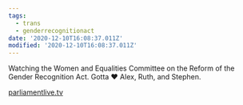 ```yaml
---
tags:
  - trans
  - genderrecognitionact
date: '2020-12-10T16:08:37.011Z'
modified: '2020-12-10T16:08:37.011Z'
---
```

Watching the Women and Equalities Committee on the Reform of the Gender Recognition Act. Gotta :heart: Alex, Ruth, and Stephen. 
    
[parliamentlive.tv](https://parliamentlive.tv/event/index/dfc9f53e-2ac4-4c30-8712-e3df47938fd7)
